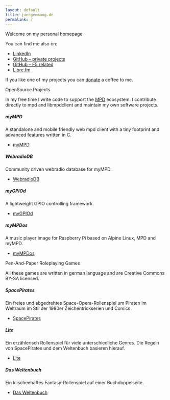 ```yaml
---
layout: default
title: juergenmang.de
permalink: /
---
```


<div class="card mb-3">
<div class="card-header text-light">Welcome on my personal homepage</div>
<div class="card-body">
<p>You can find me also on:</p>
<ul>
<li><a href="https://www.linkedin.com/in/j%C3%BCrgen-mang-745181b4/" rel="me">LinkedIn</a></li>
<li><a href="https://github.com/jcorporation" rel="me">GitHub &ndash; private projects</a></li>
<li><a href="https://github.com/JuergenMang/" rel="me">GitHub &ndash; F5 related</a></li>
<li><a href="https://libre.fm/user/jcorporation" rel="me">Libre.fm</a></li>
</ul>
<p>If you like one of my projects you can <a href="{{ site.url }}/donate">donate</a> a coffee to me.</p>
</div>
</div>

<div class="card mb-3">
<div class="card-header text-light">OpenSource Projects</div>
<div class="card-body">
<p>In my free time I write code to support the <a href="https://www.musicpd.org/">MPD</a> ecosystem. I contribute directly to mpd and libmpdclient and maintain my own software projects.</p>

<h5 class="card-title">myMPD</h5>
<p>A standalone and mobile friendly web mpd client with a tiny footprint and advanced features written in C.</p>
<ul>
<li><a href="https://github.com/jcorporation/myMPD">myMPD</a></li>
</ul>

<h5 class="card-title">WebradioDB</h5>
<p>Community driven webradio database for myMPD.</p>
<ul>
<li><a href="https://jcorporation.github.io/webradiodb/">WebradioDB</a></li>
</ul>

<h5 class="card-title">myGPIOd</h5>
<p>A lightweight GPIO controlling framework.</p>
<ul>
<li><a href="https://github.com/jcorporation/myGPIOd">myGPIOd</a></li>
</ul>

<h5 class="card-title">myMPDos</h5>
<p>A music player image for Raspberry Pi based on Alpine Linux, MPD and myMPD.</p>
<ul>
<li><a href="https://github.com/jcorporation/myMPDos">myMPDos</a></li>
</ul>

</div>
</div>

<div class="card mb-3">
<div class="card-header text-light">Pen-And-Paper Roleplaying Games</div>
<div class="card-body">
<p>All these games are written in german language and are Creative Commons BY-SA licensed.</p>
<h5 class="card-title">SpacePirates</h5>
<p>Ein freies und abgedrehtes Space-Opera-Rollenspiel um Piraten im Weltraum im Stil der 1980er Zeichentrickserien und Comics.</p>
<ul>
<li><a href="https://spacepirates.jcgames.de">SpacePirates</a></li>
</ul>

<h5 class="card-title">Lite</h5>
<p>Ein erzählerisch Rollenspiel für viele unterschiedliche Genres. Die Regeln von SpacePirates und dem Weltenbuch basieren hierauf.</p>
<ul>
<li><a href="https://lite.jcgames.de">Lite</a></li>
</ul>

<h5 class="card-title">Das Weltenbuch</h5>
<p>Ein klischeehaftes Fantasy-Rollenspiel auf einer Buchdoppelseite.</p>
<ul>
<li><a href="https://dasweltenbuch.jcgames.de">Das Weltenbuch</a></li>
</ul>
</div>
</div>
